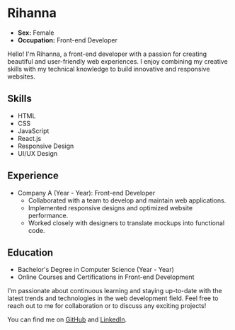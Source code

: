 # Rihanna

- **Sex:** Female
- **Occupation:** Front-end Developer

Hello! I'm Rihanna, a front-end developer with a passion for creating beautiful and user-friendly web experiences. I enjoy combining my creative skills with my technical knowledge to build innovative and responsive websites.

## Skills

- HTML
- CSS
- JavaScript
- React.js
- Responsive Design
- UI/UX Design

## Experience

- Company A (Year - Year): Front-end Developer
  - Collaborated with a team to develop and maintain web applications.
  - Implemented responsive designs and optimized website performance.
  - Worked closely with designers to translate mockups into functional code.

## Education

- Bachelor's Degree in Computer Science (Year - Year)
- Online Courses and Certifications in Front-end Development

I'm passionate about continuous learning and staying up-to-date with the latest trends and technologies in the web development field. Feel free to reach out to me for collaboration or to discuss any exciting projects!

You can find me on [GitHub](https://github.com/yourgithubusername) and [LinkedIn](https://linkedin.com/in/yourlinkedinprofile).
